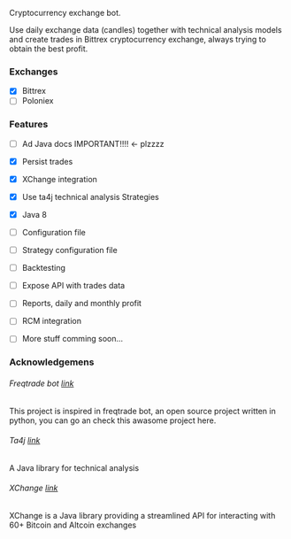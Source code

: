 Cryptocurrency exchange bot.

Use daily exchange data (candles) together with technical analysis models and create trades in Bittrex cryptocurrency exchange, always trying to obtain the best profit.


### Exchanges
- [x] Bittrex
- [ ] Poloniex

### Features

- [ ] Ad Java docs IMPORTANT!!!! <- plzzzz
- [x] Persist trades
- [x] XChange integration
- [x] Use ta4j technical analysis Strategies
- [x] Java 8
- [ ] Configuration file
- [ ] Strategy configuration file
- [ ] Backtesting
- [ ] Expose API with trades data
- [ ] Reports, daily and monthly profit
- [ ] RCM integration
- [ ] More stuff comming soon...



### Acknowledgemens
###### Freqtrade bot [ link](https://github.com/freqtrade/freqtrade "freqtradebot")
This project is inspired in freqtrade bot, an open source project written in python, you can go an check this awasome project here.


###### Ta4j [ link](https://github.com/ta4j/ta4j "Taj4")
A Java library for technical analysis

###### XChange [ link](https://github.com/knowm/XChange "XChange")
XChange is a Java library providing a streamlined API for interacting with 60+ Bitcoin and Altcoin exchanges


